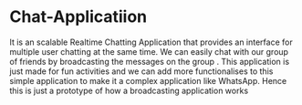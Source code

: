 # Chat-Applicatiion
It is an scalable Realtime Chatting Application that provides an interface for multiple user chatting at the same time. We can easily chat with our group of friends by broadcasting the messages on the group . This application is just made for fun activities and we can add more functionalises to this simple application to make it a complex application like WhatsApp. Hence this is just a prototype of how a broadcasting application works 
